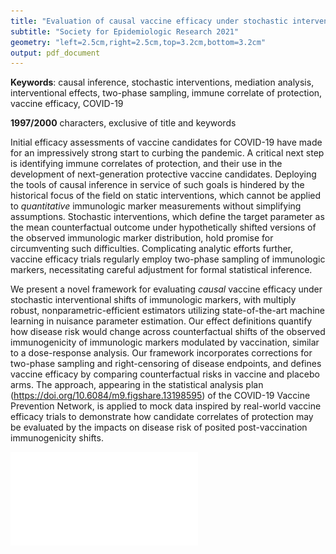 ```yaml
---
title: "Evaluation of causal vaccine efficacy under stochastic interventional shifts of an immunologic marker in COVID-19 vaccine efficacy trials"
subtitle: "Society for Epidemiologic Research 2021"
geometry: "left=2.5cm,right=2.5cm,top=3.2cm,bottom=3.2cm"
output: pdf_document
---
```


__Keywords__: causal inference, stochastic interventions, mediation analysis,
interventional effects, two-phase sampling, immune correlate of protection,
vaccine efficacy, COVID-19

__1997/2000__ characters, exclusive of title and keywords

Initial efficacy assessments of vaccine candidates for COVID-19 have made for an
impressively strong start to curbing the pandemic. A critical next step is
identifying immune correlates of protection, and their use in the development of
next-generation protective vaccine candidates. Deploying the tools of causal
inference in service of such goals is hindered by the historical focus of the
field on static interventions, which cannot be applied to _quantitative_
immunologic marker measurements without simplifying assumptions. Stochastic
interventions, which define the target parameter as the mean counterfactual
outcome under hypothetically shifted versions of the observed immunologic marker
distribution, hold promise for circumventing such difficulties. Complicating
analytic efforts further, vaccine efficacy trials regularly employ two-phase
sampling of immunologic markers, necessitating careful adjustment for formal
statistical inference.

We present a novel framework for evaluating _causal_ vaccine efficacy under
stochastic interventional shifts of immunologic markers, with multiply robust,
nonparametric-efficient estimators utilizing state-of-the-art machine learning
in nuisance parameter estimation. Our effect definitions quantify how disease
risk would change across counterfactual shifts of the observed immunogenicity of
immunologic markers modulated by vaccination, similar to a dose-response
analysis. Our framework incorporates corrections for two-phase sampling and
right-censoring of disease endpoints, and defines vaccine efficacy by comparing
counterfactual risks in vaccine and placebo arms. The approach, appearing in the
statistical analysis plan (https://doi.org/10.6084/m9.figshare.13198595) of the
COVID-19 Vaccine Prevention Network, is applied to mock data inspired by
real-world vaccine efficacy trials to demonstrate how candidate correlates of
protection may be evaluated by the impacts on disease risk of posited
post-vaccination immunogenicity shifts.

![](./img/ve_summary_Day57bindSpike.pdf)
